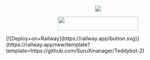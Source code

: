 <p align="center">
  <img src="https://telegra.ph/file/5a180a318e09d49295c8e.jpg">

<p align="center"><a href="https://heroku.com/deploy?template=https://github.com/SuruXmanager/Teddybot-2"> <img src="https://img.shields.io/badge/Deploy%20To%20Heroku-blue?style=for-the-badge&logo=heroku" width="220" height="38.45"/></a></p>
[![Deploy+on+Railway](https://railway.app/button.svg)](https://railway.app/new/template?template=https://github.com/SuruXmanager/Teddybot-2)
